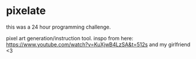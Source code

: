 # pixelate

this was a 24 hour programming challenge.


pixel art generation/instruction tool.
inspo from here:
https://www.youtube.com/watch?v=KuXjwB4LzSA&t=512s
and my girlfriend <3
